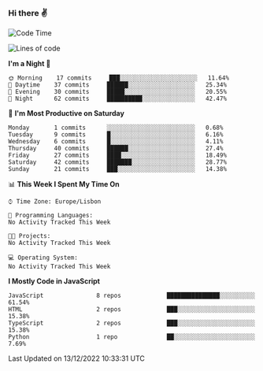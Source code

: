 ### Hi there :v:

<!--
**eusebioaddsilva/eusebioaddsilva** is a ✨ _special_ ✨ repository because its `README.md` (this file) appears on your GitHub profile.

<!--START_SECTION:waka-->
![Code Time](http://img.shields.io/badge/Code%20Time-35%20hrs%2012%20mins-blue)

![Lines of code](https://img.shields.io/badge/From%20Hello%20World%20I%27ve%20Written-643%20Thousand%20lines%20of%20code-blue)

**I'm a Night 🦉** 

```text
🌞 Morning    17 commits     ███░░░░░░░░░░░░░░░░░░░░░░   11.64% 
🌆 Daytime    37 commits     ██████░░░░░░░░░░░░░░░░░░░   25.34% 
🌃 Evening    30 commits     █████░░░░░░░░░░░░░░░░░░░░   20.55% 
🌙 Night      62 commits     ██████████░░░░░░░░░░░░░░░   42.47%

```
📅 **I'm Most Productive on Saturday** 

```text
Monday       1 commits      ░░░░░░░░░░░░░░░░░░░░░░░░░   0.68% 
Tuesday      9 commits      █░░░░░░░░░░░░░░░░░░░░░░░░   6.16% 
Wednesday    6 commits      █░░░░░░░░░░░░░░░░░░░░░░░░   4.11% 
Thursday     40 commits     ██████░░░░░░░░░░░░░░░░░░░   27.4% 
Friday       27 commits     ████░░░░░░░░░░░░░░░░░░░░░   18.49% 
Saturday     42 commits     ███████░░░░░░░░░░░░░░░░░░   28.77% 
Sunday       21 commits     ███░░░░░░░░░░░░░░░░░░░░░░   14.38%

```


📊 **This Week I Spent My Time On** 

```text
⌚︎ Time Zone: Europe/Lisbon

💬 Programming Languages: 
No Activity Tracked This Week

🐱‍💻 Projects: 
No Activity Tracked This Week

💻 Operating System: 
No Activity Tracked This Week

```

**I Mostly Code in JavaScript** 

```text
JavaScript               8 repos             ███████████████░░░░░░░░░░   61.54% 
HTML                     2 repos             ███░░░░░░░░░░░░░░░░░░░░░░   15.38% 
TypeScript               2 repos             ███░░░░░░░░░░░░░░░░░░░░░░   15.38% 
Python                   1 repo              ██░░░░░░░░░░░░░░░░░░░░░░░   7.69%

```



 Last Updated on 13/12/2022 10:33:31 UTC
<!--END_SECTION:waka-->
